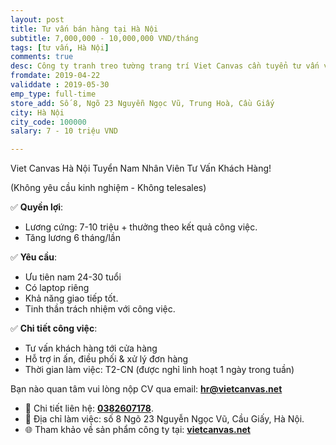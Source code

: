 ```yaml
---
layout: post
title: Tư vấn bán hàng tại Hà Nội
subtitle: 7,000,000 - 10,000,000 VND/tháng
tags: [tư vấn, Hà Nội]
comments: true
desc: Công ty tranh treo tường trang trí Viet Canvas cần tuyển tư vấn viên tại Hà Nội.
fromdate: 2019-04-22
validdate : 2019-05-30
emp_type: full-time
store_add: Số 8, Ngõ 23 Nguyễn Ngọc Vũ, Trung Hoà, Cầu Giấy
city: Hà Nội
city_code: 100000
salary: 7 - 10 triệu VND

---
```


Viet Canvas Hà Nội Tuyển Nam Nhân Viên Tư Vấn Khách Hàng!

(Không yêu cầu kinh nghiệm - Không telesales)

✅ **Quyền lợi**:
- Lương cứng: 7-10 triệu + thưởng theo kết quả công việc.
- Tăng lương 6 tháng/lần

✅ **Yêu cầu**:
- Ưu tiên nam 24-30 tuổi
- Có laptop riêng
- Khả năng giao tiếp tốt.
- Tinh thần trách nhiệm với công việc.

✅ **Chi tiết công việc**:

- Tư vấn khách hàng tới cửa hàng
- Hỗ trợ in ấn, điều phối & xử lý đơn hàng
- Thời gian làm việc: T2-CN (được nghỉ linh hoạt 1 ngày trong tuần)

Bạn nào quan tâm vui lòng nộp CV qua email: [**hr@vietcanvas.net**](mailto:hr@vietcanvas.net)

- 📲 Chi tiết liên hệ: [**0382607178**](tel:0382607178).
- 🎯 Địa chỉ làm việc: số 8 Ngõ 23 Nguyễn Ngọc Vũ, Cầu Giấy, Hà Nội.
- 🌐 Tham khảo về sản phẩm công ty tại: [**vietcanvas.net**](https://vietcanvas.net/)